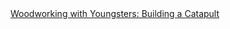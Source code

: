 <a href=" https://t.umblr.com/redirect?z=http%3A%2F%2Fwww.leevalley.com%2Fen%2Fnewsletters%2FWoodworking%2F2935%2FArticle1.htm&amp;t=ODU1MDFlNWE0ZmRjZjc3ODQ4YjhjNzhiYzZhMTNjODY3Mjk2NGVlMixKMEY4N3RFOA%3D%3D&amp;b=t%3AqHVAHG4mRdaot7uHHBcIRA&amp;p=https%3A%2F%2Fweekendjoiner.com%2Fpost%2F176305031256%2Fwoodworking-with-youngsters-building-a-catapult&amp;m=0">
                        Woodworking with Youngsters: Building a Catapult                    </a>
